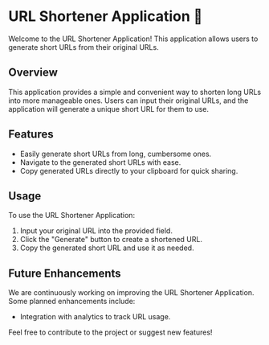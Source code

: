 # URL Shortener Application 🔗

Welcome to the URL Shortener Application! This application allows users to generate short URLs from their original URLs.

## Overview

This application provides a simple and convenient way to shorten long URLs into more manageable ones. Users can input their original URLs, and the application will generate a unique short URL for them to use.

## Features

- Easily generate short URLs from long, cumbersome ones.
- Navigate to the generated short URLs with ease.
- Copy generated URLs directly to your clipboard for quick sharing.
  

## Usage

To use the URL Shortener Application:
1. Input your original URL into the provided field.
2. Click the "Generate" button to create a shortened URL.
3. Copy the generated short URL and use it as needed.

## Future Enhancements

We are continuously working on improving the URL Shortener Application. Some planned enhancements include:
- Integration with analytics to track URL usage.

Feel free to contribute to the project or suggest new features!

